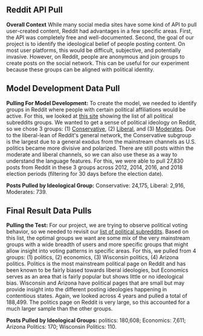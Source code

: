 ## Reddit API Pull

**Overall Context** While many social media sites have some kind of API to pull user-created content, Reddit had advantages in a few specific areas. First, the API was completely free and well-documented. Second, the goal of our project is to identify the ideological belief of people posting content. On most user platforms, this would be difficult, subjective, and potentially invasive. However, on Reddit, people are anonymous and join groups to create posts on the social network. This can be useful for our experiment because these groups can be aligned with political identity.

## Model Development Data Pull
**Pulling For Model Development:** To create the model, we needed to identify groups in Reddit where people with certain political affiliations would be active. For this, we looked at [this site](https://www.reddit.com/r/redditlists/comments/josdr/list_of_political_subreddits/) showing the list of all political subreddits groups. We wanted to get a sense of political ideology on Reddit, so we chose 3 groups: (1) [Conservative](https://www.reddit.com/r/Conservative/), (2) [Liberal](https://www.reddit.com/r/Liberal/), and (3) [Moderates](https://www.reddit.com/r/moderatepolitics/). Due to the liberal-lean of Reddit's general network, the Conservative subgroup is the largest due to a general exodus from the mainstream channels as U.S. politics became more divisive and polarized. There are still posts within the moderate and liberal channels, so we can also use these as a way to understand the language features. For this, we were able to pull 27,830 posts from Reddit in these 3 groups across 2012, 2014, 2016, and 2018 election periods (filtering for 30 days before the election date).

**Posts Pulled by Ideological Group:**
Conservative: 24,175,
Liberal: 2,916,
Moderates: 739.


## Final Result Data Pulls
**Pulling the Test:** For our project, we are trying to observe political voting behavior, so we needed to revisit our [list of political subreddits](https://www.reddit.com/r/redditlists/comments/josdr/list_of_political_subreddits/). Based on this list, the optimal groups we want are some mix of the very mainstream groups with a wide breadth of users and more specific groups that might allow insight into voting patterns in specific areas. For this, we pulled from 4 groups: (1) politics, (2) economics, (3) Wisconsin politics, (4) Arizona politics. Politics is the most mainstream political page on Reddit and has been known to be fairly biased towards liberal ideologies, but Economics serves as an area that is fairly popular but shows little or no ideological bias. Wisconsin and Arizona have political pages that are small but may provide insight into the different posting ideologies happening in contentious states. Again, we looked across 4 years and pulled a total of 188,499. The politics page on Reddit is very large, so this accounted for a much larger sample than the other groups.

**Posts Pulled by Ideological Groups:**
politics: 180,608;
Economics: 7,611;
Arizona Politics: 170;
Wisconsin Politics: 110.
